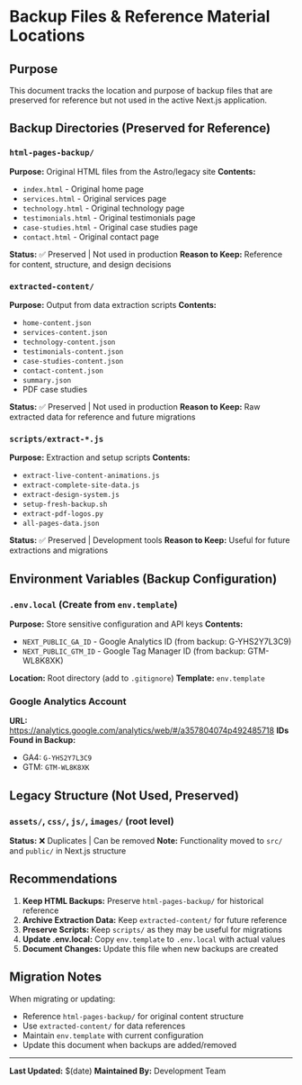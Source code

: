 # Backup Files & Reference Material Locations

## Purpose

This document tracks the location and purpose of backup files that are preserved for reference but not used in the active Next.js application.

## Backup Directories (Preserved for Reference)

### `html-pages-backup/`
**Purpose:** Original HTML files from the Astro/legacy site
**Contents:**
- `index.html` - Original home page
- `services.html` - Original services page
- `technology.html` - Original technology page
- `testimonials.html` - Original testimonials page
- `case-studies.html` - Original case studies page
- `contact.html` - Original contact page

**Status:** ✅ Preserved | Not used in production
**Reason to Keep:** Reference for content, structure, and design decisions

### `extracted-content/`
**Purpose:** Output from data extraction scripts
**Contents:**
- `home-content.json`
- `services-content.json`
- `technology-content.json`
- `testimonials-content.json`
- `case-studies-content.json`
- `contact-content.json`
- `summary.json`
- PDF case studies

**Status:** ✅ Preserved | Not used in production
**Reason to Keep:** Raw extracted data for reference and future migrations

### `scripts/extract-*.js`
**Purpose:** Extraction and setup scripts
**Contents:**
- `extract-live-content-animations.js`
- `extract-complete-site-data.js`
- `extract-design-system.js`
- `setup-fresh-backup.sh`
- `extract-pdf-logos.py`
- `all-pages-data.json`

**Status:** ✅ Preserved | Development tools
**Reason to Keep:** Useful for future extractions and migrations

## Environment Variables (Backup Configuration)

### `.env.local` (Create from `env.template`)
**Purpose:** Store sensitive configuration and API keys
**Contents:**
- `NEXT_PUBLIC_GA_ID` - Google Analytics ID (from backup: G-YHS2Y7L3C9)
- `NEXT_PUBLIC_GTM_ID` - Google Tag Manager ID (from backup: GTM-WL8K8XK)

**Location:** Root directory (add to `.gitignore`)
**Template:** `env.template`

### Google Analytics Account
**URL:** https://analytics.google.com/analytics/web/#/a357804074p492485718
**IDs Found in Backup:**
- GA4: `G-YHS2Y7L3C9`
- GTM: `GTM-WL8K8XK`

## Legacy Structure (Not Used, Preserved)

### `assets/`, `css/`, `js/`, `images/` (root level)
**Status:** ❌ Duplicates | Can be removed
**Note:** Functionality moved to `src/` and `public/` in Next.js structure

## Recommendations

1. **Keep HTML Backups:** Preserve `html-pages-backup/` for historical reference
2. **Archive Extraction Data:** Keep `extracted-content/` for future reference
3. **Preserve Scripts:** Keep `scripts/` as they may be useful for migrations
4. **Update .env.local:** Copy `env.template` to `.env.local` with actual values
5. **Document Changes:** Update this file when new backups are created

## Migration Notes

When migrating or updating:
- Reference `html-pages-backup/` for original content structure
- Use `extracted-content/` for data references
- Maintain `env.template` with current configuration
- Update this document when backups are added/removed

---

**Last Updated:** $(date)
**Maintained By:** Development Team



